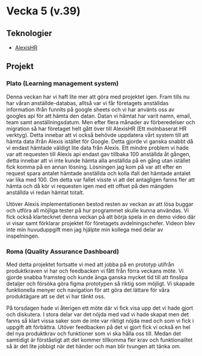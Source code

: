 # Vecka 5 (v.39)

## Teknologier

- [AlexisHR](https://alexishr.com/)

## Projekt

### Plato (Learning management system)

Denna veckan har vi haft lite mer att göra med projektet igen. Fram tills nu har våran anställde-databas, alltså var vi får företagets anställdas information ifrån funnits på
google sheets och vi har använts oss av googles api för att hämta den datan. Datan vi hämtat har varit namn, email, team samt anställningsdatum. Men efter flera månader av
förberedelser och migration så har företaget helt gått över till AlexisHR (Ett molnbaserat HR verktyg). Detta innebar att vi också behövde uppdatera vårt system till att
hämta data ifrån Alexis istället för Google. Detta gjorde vi ganska snabbt då vi endast hämtade väldigt lite data från Alexis. Ett mindre problem vi hade var att requesten
till Alexis api endast gav tillbaka 100 anställda åt gången, detta innebar att vi inte kunde hämta alla anställda på en gång utan istället fick komma på en annan lösning.
Lösningen jag kom på var att efter en request spara antalet hämtade anställda och kolla ifall det hämtade antalet var lika med 100. Om detta var fallet visste vi att det
antagligen fanns fler att hämta och då kör vi requesten igen med ett offset på den mängden anställda vi redan hämtat totalt.

Utöver Alexis implementationen bestod resten av veckan av att lösa buggar och utföra all möjliga tester på hur programmet skulle kunna användas. Vi fick också klartecknet
denna veckan på att börja spela in en demo video där vi visar samt förklarar projektet för företagets avdelningschefer. Videon blev inte min huvuduppgift men jag hjälpte min
kollega med delar av inspelningen.

### Roma (Quality Assurance Dashboard)

Med detta projektet fortsatte vi med att jobba på en prototyp utifrån produktkraven vi har och feedbacken vi fått från förra veckans möte. Vi gjorde snabba framsteg och kunde
änga ganska mycket tid till att finslipa detaljer och försöka göra figma prototypen så riktig som möjligt. Vi skapade funktionella menyer och navigation för att göra det
lättare för våra produktägare att se det vi har tänkt oss.

På torsdagen hade vi återigen ett möte där vi fick visa upp det vi hade gjort och diskutera. I stora delar var det nöjda med vad vi hade skapat men det fanns så klart vissa
saker som de inte var riktigt nöjda med och som vi fick i uppgift att förbättra. Utöver feedbacken på det vi gjort fick vi också en hel del nya produktkrav och funktioner
som vi ska hålla oss till. Medan det samtidigt är förståeligt att det kommer tillkomma fler krav och funktionalitet så är det lite jobbigt när det händer och man blir
tvungen att tänka om.

